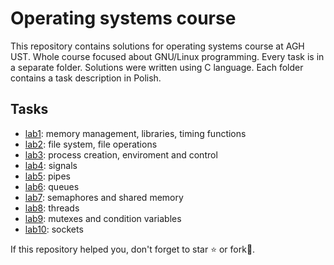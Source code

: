 # Operating systems course

This repository contains solutions for operating systems course at AGH
UST. Whole course focused about GNU/Linux programming. Every task is in a separate folder. Solutions were written using C language. Each folder contains a task description in Polish.

## Tasks

- [lab1](https://github.com/pklatka/operating-systems-course/tree/main/cw01): memory management, libraries, timing functions
- [lab2](https://github.com/pklatka/operating-systems-course/tree/main/cw02): file system, file operations
- [lab3](https://github.com/pklatka/operating-systems-course/tree/main/cw03): process creation, enviroment and control
- [lab4](https://github.com/pklatka/operating-systems-course/tree/main/cw04): signals
- [lab5](https://github.com/pklatka/operating-systems-course/tree/main/cw05): pipes
- [lab6](https://github.com/pklatka/operating-systems-course/tree/main/cw06): queues
- [lab7](https://github.com/pklatka/operating-systems-course/tree/main/cw07): semaphores and shared memory
- [lab8](https://github.com/pklatka/operating-systems-course/tree/main/cw08): threads
- [lab9](https://github.com/pklatka/operating-systems-course/tree/main/cw09): mutexes and condition variables
- [lab10](https://github.com/pklatka/operating-systems-course/tree/main/cw10): sockets

If this repository helped you, don't forget to star ⭐️ or fork🍴.
